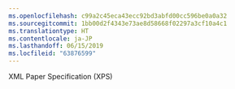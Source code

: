 ```yaml
---
ms.openlocfilehash: c99a2c45eca43ecc92bd3abfd00cc596be0a0a32
ms.sourcegitcommit: 1bb00d2f4343e73ae8d58668f02297a3cf10a4c1
ms.translationtype: HT
ms.contentlocale: ja-JP
ms.lasthandoff: 06/15/2019
ms.locfileid: "63876599"
---
```

XML Paper Specification (XPS)